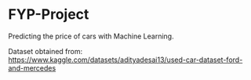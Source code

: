# FYP-Project
Predicting the price of cars with Machine Learning.

Dataset obtained from: https://www.kaggle.com/datasets/adityadesai13/used-car-dataset-ford-and-mercedes
